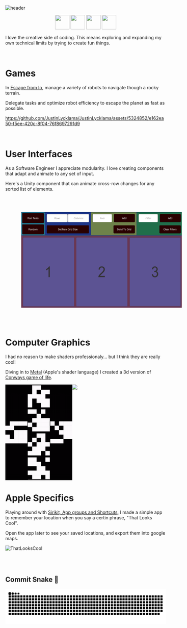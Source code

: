 ![header](https://capsule-render.vercel.app/api?type=waving&height=90&text=Creative%20Code&fontAlign=50&fontAlignY=60&color=gradient)

<p align="center">
  <img src="https://cdn.jsdelivr.net/gh/devicons/devicon@latest/icons/swift/swift-original.svg" width="45" height="45" />
  <img src="https://cdn.jsdelivr.net/gh/devicons/devicon@latest/icons/unity/unity-original.svg" width="45" height="45" />
  <img src="https://cdn.jsdelivr.net/gh/devicons/devicon@latest/icons/android/android-original.svg" width="45" height="45" />
  <img src="https://cdn.jsdelivr.net/gh/devicons/devicon@latest/icons/python/python-original.svg" width="45" height="45" />
</p>

I love the creative side of coding. This means exploring and expanding my own technical limits by trying to create fun things.

<br>

# Games

In [Escape from Io](https://justinlycklama.github.io/Escape-From-Io/), manage a variety of robots to navigate though a rocky terrain. 

Delegate tasks and optimize robot efficiency to escape the planet as fast as possible.

https://github.com/JustinLycklama/JustinLycklama/assets/5324852/e162ea50-f5ee-420c-8f04-76f8697291d9

<br>

# User Interfaces

As a Software Engineer I appreciate modularity. I love creating components that adapt and animate to any set of input.

Here's a Unity component that can animate cross-row changes for any sorted list of elements.

<img height=300 src="https://github.com/justinlycklama/UnityReactiveGrid/blob/master/ReactiveGridDemo.gif" style="margin: 50px;">

<br>

# Computer Graphics

I had no reason to make shaders professionaly... but I think they are really cool!

Diving in to [Metal](https://developer.apple.com/metal/) (Apple's shader language) I created a 3d version of [Conways game of life](https://en.wikipedia.org/wiki/Conway%27s_Game_of_Life).

<div style="display:flex;" width="400" height="300">
  <img src="https://github.com/justinlycklama/ConwaysCube/blob/main/conwaysFlatCube.gif" style="max-width: 50%; display: inline-block;" height=300>
  <img src="https://github.com/justinlycklama/ConwaysCube/blob/main/conwaysCube.gif" style="max-width: 50%; display: inline-block;" height=300>
</div>

# Apple Specifics
Playing around with [Sirikit, App groups and Shortcuts](https://medium.com/tribalscale/sharing-data-with-siri-and-realm-646e7b50c2bb), I made a simple app to remember your location when you say a certin phrase, "That Looks Cool".

Open the app later to see your saved locations, and export them into google maps.

![ThatLooksCool](https://github.com/JustinLycklama/JustinLycklama/assets/5324852/c48c4c48-f4f5-4bf6-b1a2-29dd341804d4)

<br><br>
## Commit Snake 🐍

<picture>
  <source media="(prefers-color-scheme: dark)" srcset="https://github.com/justinlycklama/justinlycklama/blob/output/github-snake-dark.svg" />
  <source media="(prefers-color-scheme: light)" srcset="https://github.com/justinlycklama/justinlycklama/blob/output/github-snake.svg" />
  <img alt="github-snake" src="github-snake.svg" />
</picture>
